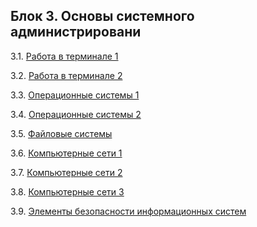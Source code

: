## Блок 3. Основы системного администрировани

3.1. [Работа в терминале 1](01-terminal)

3.2. [Работа в терминале 2](02-terminal)

3.3. [Операционные системы 1](03-os)

3.4. [Операционные системы 2](04-os)

3.5. [Файловые системы](05-fs)

3.6. [Компьютерные сети 1](06-net)

3.7. [Компьютерные сети 2](07-net)

3.8. [Компьютерные сети 3](08-net)

3.9. [Элементы безопасности информационных систем](09-security)
